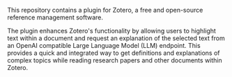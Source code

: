 This repository contains a plugin for Zotero, a free and open-source reference management software.

The plugin enhances Zotero's functionality by allowing users to highlight text within a document and request an explanation of the selected text from an OpenAI compatible Large Language Model (LLM) endpoint. This provides a quick and integrated way to get definitions and explanations of complex topics while reading research papers and other documents within Zotero.
